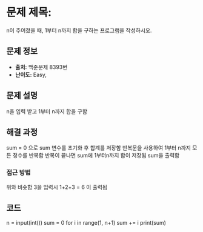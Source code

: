# 문제 제목: 
n이 주어졌을 때, 1부터 n까지 합을 구하는 프로그램을 작성하시오.

## 문제 정보
- **출처:** 백준문제 8393번
- **난이도:** Easy,

## 문제 설명
n을 입력 받고 1부터 n까지 합을 구함

## 해결 과정
sum = 0 으로 sum 변수를 초기화 후 합계를 저장함
반복문을 사용하여 1부터 n까지 모든 정수를 반복함
반복이 끝나면 sum에 1부터n까지 합이 저장됨
sum을 출력함

### 접근 방법
위와 비슷함 3을 입력시 1+2+3 = 6 이 출력됨

## 코드
n = input(int())
sum = 0
for i in range(1, n+1)
sum += i
print(sum)
